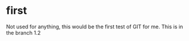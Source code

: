# first
Not used for anything, this would be the first test of GIT for me. This is in the branch 1.2
